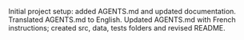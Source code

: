 Initial project setup: added AGENTS.md and updated documentation.
Translated AGENTS.md to English.
Updated AGENTS.md with French instructions; created src, data, tests folders and revised README.
